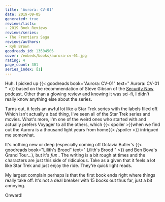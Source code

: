 ```yaml
---
title: 'Aurora: CV-01'
date: 2019-09-05
generated: true
reviews/lists:
- 2019 Book Reviews
reviews/series:
- The Frontiers Saga
reviews/authors:
- Ryk Brown
goodreads_id: 13504505
cover: /embeds/books/aurora-cv-01.jpg
rating: 4
page_count: 301
series_index: [1]
---
```

Huh. I picked up {{< goodreads book="Aurora: CV-01" text=" Aurora: CV-01 " >}} based on the recommendation of Steve Gibson of the [ Security Now ](https://www.grc.com/securitynow.htm) podcast. Other than a glowing review and knowing it was sci-fi, I didn't really know anything else about the series.  

Turns out, it feels an awful lot like a Star Trek series with the labels filed off. Which isn't actually a bad thing, I've seen all of the Star Trek series and movies. What's more, I'm one of the weird ones who started with and actually prefers Voyager to all the others, which  {{< spoiler >}}when we find out the Aurora is a thousand light years from home{{< /spoiler >}} intrigued me somewhat.  

<!--more-->

It's nothing new or deep (especially coming off Octavia Butler's {{< goodreads book="Lilith's Brood" text=" Lilith's Brood " >}} and Ben Bova's Grand Tour...), but it's _fun_ . The writing is a bit rough at times and the characters are just this side of ridiculous. Take as a given that it feels a lot like Star Trek and just enjoy the ride. They're quick light reads.  

My largest complain perhaps is that the first book ends right where things really take off. It's not a deal breaker with 15 books out thus far, just a bit annoying.  

Onward!